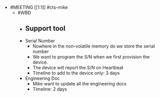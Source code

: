- #MEETING [[1:1]] #cts-mike
	- #WBD
		- Support tool
			-
		- Serial Number
			- Nowhere in the non-volatile memory do we store the serial number
			- We want to program the S/N when we first provision the device.
			- The device will report the S/N on Heartbeat
			- Timeline to add to the device only: 3 days
		- Engineering Doc
			- Mike want to update all the engineering docs
			- Timeline: 2 days